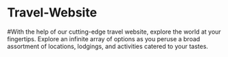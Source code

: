 # Travel-Website
#With the help of our cutting-edge travel website, explore the world at your fingertips. Explore an infinite array of options as you peruse a broad assortment of locations, lodgings, and activities catered to your tastes.
